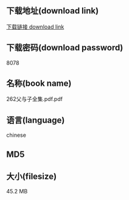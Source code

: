 ## 下载地址(download link)
[下载链接 download link](https://voluble-croquembouche-d321dc.netlify.app/?s=262%E7%88%B6%E4%B8%8E%E5%AD%90%E5%85%A8%E9%9B%86.pdf)

## 下载密码(download password)
8078

## 名称(book name)
262父与子全集.pdf.pdf

## 语言(language)
chinese

## MD5


## 大小(filesize)
45.2 MB
